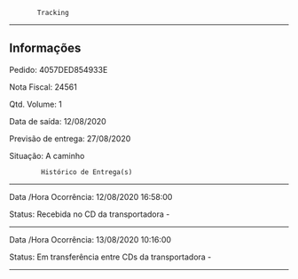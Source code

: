            Tracking 
-------------------------------------------------------------
Informações
-------------------------------------------------------------
Pedido: 4057DED854933E 

Nota Fiscal: 24561

Qtd. Volume: 1

Data de saída: 12/08/2020

Previsão de entrega: 27/08/2020  

Situação: A caminho

            Histórico de Entrega(s)
-------------------------------------------------------------
Data /Hora Ocorrência: 12/08/2020 16:58:00

Status: Recebida no CD da transportadora -

-------------------------------------------------------------

Data /Hora Ocorrência: 13/08/2020 10:16:00

Status: Em transferência entre CDs da transportadora -

-------------------------------------------------------------
